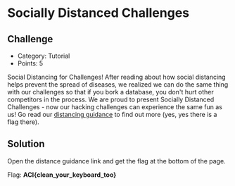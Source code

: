 
# Socially Distanced Challenges

## Challenge
* Category: Tutorial
* Points: 5

Social Distancing for Challenges! After reading about how social distancing helps prevent the spread of diseases, we realized we can do the same thing with our challenges so that if you bork a database, you don't hurt other competitors in the process. We are proud to present Socially Distanced Challenges - now our hacking challenges can experience the same fun as us! Go read our [distancing guidance](https://acictf.com/distancing) to find out more (yes, yes there is a flag there).

## Solution
Open the distance guidance link and get the flag at the bottom of the page.

Flag: **ACI{clean_your_keyboard_too}**
